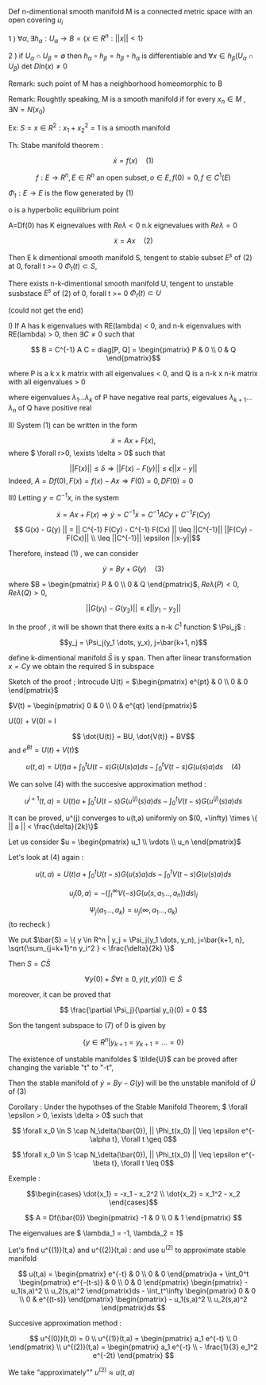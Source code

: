 Def n-dimentional smooth manifold M is a connected metric space with an open covering ${u_i}$

1 ) $\forall \alpha, \exists h_\alpha: U_\alpha \rightarrow B = \{x \in R^n: ||x|| < 1\}$

2 ) if $U_\alpha \cap U_\beta = \emptyset$ then $h_\alpha \circ h_\beta = h_\beta \circ h_\alpha$ is differentiable and $\forall x \in h_\beta ( U_\alpha \cap U_\beta )$ det $Dln(x) \neq 0$

Remark: such point of M has a neighborhood homeomorphic to B

Remark: Roughtly speaking, M is a smooth manifold if for every $x_n \in M$ , $\exists N = N(x_0)$ 

Ex: $S= {x \in R^2: x_1 + x_2^2 = 1}$ is a smooth manifold

Th: Stabe manifold theorem :

$$\dot{x} = f(x) \quad (1)$$

$$f: E \rightarrow R^n, E \in R^n \text{ an open subset}, o \in E, f(0)=0, f \in C^1(E)$$

$\Phi_t :  E \rightarrow E$ is the flow generated by $(1)$

o is a hyperbolic equilibrium point

A=Df(0) has K eignevalues with $Re \lambda < 0$
n.k eignevalues with $Re \lambda = 0$

$$ \dot{x} = Ax \quad (2)$$

Then E k dimentional smooth manifold S, tengent to stable subset $E^s$ of (2) at 0, forall t >= 0 $\Phi_t(t) \subset S$,


There exists n-k-dimentional smooth manifold U, tengent to unstable susbstace $E^s$ of (2) of 0, forall t >= 0 $\Phi_t(t) \subset U$

(could not get the end)

I) If A has k eigenvalues with RE(lambda) < 0, and n-k eigenvalues with RE(lambda) > 0, then $\exists C \neq 0$ such that

$$ B = C^{-1} A C = diag[P, Q] = \begin{pmatrix} P & 0 \\ 0 & Q \end{pmatrix}$$

where P is a k x k matrix with all eigenvalues < 0, and Q is a n-k x n-k matrix with all eigenvalues > 0

where eigenvalues $\lambda_1 \dots \lambda_k$ of P
have negative real parts, eigevalues $\lambda_{k+1} \dots \lambda_n$ of Q have positive real 

II) System (1) can be written in the form 

$$ \dot{x} = Ax + F(x),$$
where $ \forall r>0, \exists \delta > 0$ such that 

$$ ||F(x)|| \leq \delta \Rightarrow ||F(x) - F(y)|| \leq \epsilon||x-y||$$
Indeed, $A= Df(0), F(x)= f(x) - Ax \Rightarrow F(0) = 0, DF(0) = 0$

III) Letting $y = C^{-1}x$, in the system

$$ \dot{x} = Ax + F(x) \Rightarrow \dot{y} = C^{-1} \dot{x} = C^{-1} A C y + C^{-1} F(Cy)$$

$$ G(x) - G(y) || = || C^{-1} F(Cy) - C^{-1} F(Cx) || \leq ||C^{-1}|| ||F(Cy) - F(Cx)|| \\
\leq ||C^{-1}|| \epsilon ||x-y||$$

Therefore, instead (1) , we can consider 

$$ \dot{y} = By + G(y) \quad (3)$$

where $B = \begin{pmatrix} P & 0 \\ 0 & Q \end{pmatrix}$, $Re \lambda(P) < 0, Re \lambda(Q) > 0$,

$$ ||G(y_1) - G(y_2)|| \leq \epsilon ||y_1 - y_2||$$

In the proof , it will be shown that there exits a n-k $C^1$ function $ \Psi_j$ : 

$$y_j = \Psi_j(y_1 \dots, y_x), j=\bar{k+1, n}$$

define k-dimentional manifold $\bar{S}$ is y span. Then after linear transformation $x=Cy$ we obtain the required S in subspace

Sketch of the proof ;  Introcude U(t) = $\begin{pmatrix}
e^{pt} & 0 \\
0 & 0 \end{pmatrix}$

$V(t) = \begin{pmatrix}
0 & 0 \\
0 & e^{qt} \end{pmatrix}$

U(0) + V(0) = I

$$ \dot{U(t)} = BU, \dot{V(t)} = BV$$ and $e^{Bt} = U(t) + V(t)$$

$$u(t,a) = U(t)a + \int_0^t U(t-s)G(U(s)a)ds - \int_0^t V(t-s)G(u(s)a)ds \quad (4)$$

We can solve (4) with the succesive approximation method : 

$$ u^{j+1}(t,a) = U(t)a + \int_0^t U(t-s)G(u^{(j)}(s)a)ds - \int_0^t V(t-s)G(u^{(j)}(s)a)ds$$


It can be proved, u^(j) converges to u(t,a) uniformly on $(0, +\infty) \times \{ || a || < \frac{\delta}{2k}\}$

Let us consider $u = \begin{pmatrix} u_1 \\ \vdots \\ u_n \end{pmatrix}$

Let's look at (4) again : 

$$
u(t,a) = U(t)a + \int_0^t U(t-s)G(u(s)a)ds - \int_0^t V(t-s)G(u(s)a)ds
$$

$$
u_j(0,a)= - (\int_t^\infty V(-s)G(u(s, a_1 \dots, a_n))ds)_j
$$

$$
\Psi_j(a_1 \dots, a_k) = u_j( \infty, a_1 \dots, a_k)
$$
(to recheck )

We put $\bar{S} = \{ y \in R^n | y_j = \Psi_j(y_1 \dots, y_n), j=\bar{k+1, n}, \sqrt{\sum_{j=k+1}^n y_i^2 } < \frac{\delta}{2k} \}$

Then $S = C\bar{S}$

$$\forall y(0) + \tilde{S} \forall t \geq 0, y(t,y(0)) \in \tilde{S}$$

moreover, it can be proved that 

$$
\frac{\partial \Psi_j}{\partial y_i}(0) = 0
$$

Son the tangent subspace to (7) of 0 is given by

$$\{y\in R^n | y_{k+1} = y_{k+1} = ... = 0  \}$$

The existence of unstable manifoldes $ \tilde{U}$ can be proved after changing the variable "t" to "-t",

Then the stable manifold of $\dot{y} = By - G(y)$ will be the unstable manifold of $\tilde{U}$ of (3)

Corollary : Under the hypothses of the Stable Manifold Theorem, $ \forall \epsilon > 0, \exists \delta > 0$ such that

$$ \forall x_0 \in S \cap N_\delta(\bar{0}), || \Phi_t(x_0) || \leq \epsilon e^{-\alpha t}, \forall t \geq 0$$

$$ \forall x_0 \in S \cap N_\delta(\bar{0}), || \Phi_t(x_0) || \leq \epsilon e^{-\beta t}, \forall t \leq 0$$

Exemple : 

$$\begin{cases}
\dot{x_1} = -x_1 - x_2^2 \\
\dot{x_2} = x_1^2 - x_2
\end{cases}$$

$$
A = Df(\bar{0}) \begin{pmatrix}
-1 & 0 \\
0 & 1
\end{pmatrix}
$$

The eigenvalues are $ \lambda_1 = -1, \lambda_2 = 1$

Let's find u^{(1)}(t,a) and u^{(2)}(t,a) : and use $u^{(2)}$ to approximate stable manifold

$$
u(t,a) = \begin{pmatrix}
e^{-t} & 0 \\	
0 & 0
\end{pmatrix}a + \int_0^t \begin{pmatrix}
e^{-(t-s)} & 0 \\
0 & 0
\end{pmatrix} \begin{pmatrix} - u_1(s,a)^2 \\ u_2(s,a)^2
\end{pmatrix}ds - \int_t^\infty \begin{pmatrix}
0 & 0 \\ 0 & e^{(t-s)}
\end{pmatrix} \begin{pmatrix} - u_1(s,a)^2 \\ u_2(s,a)^2
\end{pmatrix}ds
$$

Succesive approximation method :

$$
u^{(0)}(t,0) = 0 \\
u^{(1)}(t,a) = \begin{pmatrix}
a_1 e^{-t} \\ 0
\end{pmatrix} \\
u^{(2)}(t,a) = \begin{pmatrix}
a_1 e^{-t} \\ - \frac{1}{3} e_1^2 e^{-2t}
\end{pmatrix}
$$

We take "approximately"" $u^{(2)} \approx u(t,a)$





  






